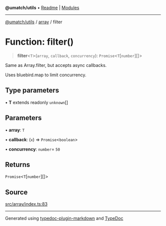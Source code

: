 **@umatch/utils** • [Readme](../../index.md) \| [Modules](../../modules.md)

***

[@umatch/utils](../../modules.md) / [array](../index.md) / filter

# Function: filter()

> **filter**\<`T`\>(`array`, `callback`, `concurrency`): `Promise`\<`T`\[`number`\][]\>

Same as Array.filter, but accepts async callbacks.

Uses bluebird.map to limit concurrency.

## Type parameters

• **T** extends readonly `unknown`[]

## Parameters

• **array**: `T`

• **callback**: (`x`) => `Promise`\<`boolean`\>

• **concurrency**: `number`= `50`

## Returns

`Promise`\<`T`\[`number`\][]\>

## Source

[src/array/index.ts:83](https://github.com/umatch-oficial/utils/blob/1c5b195/src/array/index.ts#L83)

***

Generated using [typedoc-plugin-markdown](https://www.npmjs.com/package/typedoc-plugin-markdown) and [TypeDoc](https://typedoc.org/)
